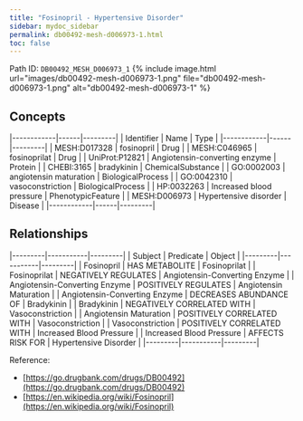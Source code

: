 ```yaml
---
title: "Fosinopril - Hypertensive Disorder"
sidebar: mydoc_sidebar
permalink: db00492-mesh-d006973-1.html
toc: false 
---
```



Path ID: `DB00492_MESH_D006973_1`
{% include image.html url="images/db00492-mesh-d006973-1.png" file="db00492-mesh-d006973-1.png" alt="db00492-mesh-d006973-1" %}

## Concepts

|------------|------|---------|
| Identifier | Name | Type    |
|------------|------|---------|
| MESH:D017328 | fosinopril | Drug |
| MESH:C046965 | fosinoprilat | Drug |
| UniProt:P12821 | Angiotensin-converting enzyme | Protein |
| CHEBI:3165 | bradykinin | ChemicalSubstance |
| GO:0002003 | angiotensin maturation | BiologicalProcess |
| GO:0042310 | vasoconstriction | BiologicalProcess |
| HP:0032263 | Increased blood pressure | PhenotypicFeature |
| MESH:D006973 | Hypertensive disorder | Disease |
|------------|------|---------|

## Relationships

|---------|-----------|---------|
| Subject | Predicate | Object  |
|---------|-----------|---------|
| Fosinopril | HAS METABOLITE | Fosinoprilat |
| Fosinoprilat | NEGATIVELY REGULATES | Angiotensin-Converting Enzyme |
| Angiotensin-Converting Enzyme | POSITIVELY REGULATES | Angiotensin Maturation |
| Angiotensin-Converting Enzyme | DECREASES ABUNDANCE OF | Bradykinin |
| Bradykinin | NEGATIVELY CORRELATED WITH | Vasoconstriction |
| Angiotensin Maturation | POSITIVELY CORRELATED WITH | Vasoconstriction |
| Vasoconstriction | POSITIVELY CORRELATED WITH | Increased Blood Pressure |
| Increased Blood Pressure | AFFECTS RISK FOR | Hypertensive Disorder |
|---------|-----------|---------|

Reference: 
  - [https://go.drugbank.com/drugs/DB00492](https://go.drugbank.com/drugs/DB00492)
  - [https://en.wikipedia.org/wiki/Fosinopril](https://en.wikipedia.org/wiki/Fosinopril)

